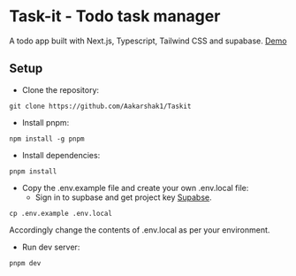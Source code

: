 # Task-it - Todo task manager

A todo app built with Next.js, Typescript, Tailwind CSS and supabase.
[Demo](https://todo-task-it.vercel.app/)

## Setup

- Clone the repository:

```
git clone https://github.com/Aakarshak1/Taskit
```

- Install pnpm:

```
npm install -g pnpm
```

- Install dependencies:

```
pnpm install
```

- Copy the .env.example file and create your own .env.local file:
  - Sign in to supbase and get project key [Supabse](https://supabase.com/).

```
cp .env.example .env.local
```

Accordingly change the contents of .env.local as per your environment.

- Run dev server:

```
pnpm dev
```